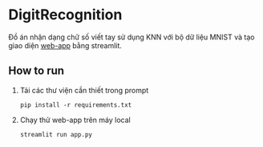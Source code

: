 # DigitRecognition
Đồ án nhận dạng chữ số viết tay sử dụng KNN với bộ dữ liệu MNIST và tạo giao diện [web-app](https://knn-group6.streamlit.app/) bằng streamlit.

## How to run
1. Tải các thư viện cần thiết trong prompt
   ```
   pip install -r requirements.txt
   ```
2. Chạy thử web-app trên máy local
   ```
   streamlit run app.py
   ```
